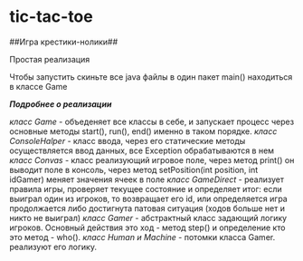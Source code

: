 # tic-tac-toe

##Игра крестики-нолики##

Простая реализация

Чтобы запустить скиньте все java файлы в один пакет
main() находиться в классе Game

***Подробнее о реализации***

*класс Game* - объеденяет все классы в себе, и запускает процесс через основные методы start(), run(), end() именно в таком порядке.
*класс ConsoleHalper* - класс ввода, через его статические методы осуществляется ввод данных, все Exception обрабатываются в нем
*класс Convas* - класс реализующий игровое поле, через метод print() он выводит поле в консоль, через метод setPosition(int position, int idGamer) меняет значения ячеек в поле
*класс GameDirect* - реализует правила игры, проверяет текущее состояние и определяет итог: если выиграл один из игроков, то возвращает его id, или определяется игра продолжается либо достигнута патовая ситуация (ходов больше нет и никто не выиграл)
*класс Gamer* - абстрактный класс задающий логику игроков. Основный действия это ход - метод step() и определение кто это метод - who().
*класс Human и Machine* - потомки класса Gamer. реализуют его логику.

